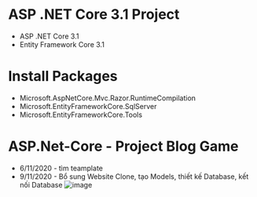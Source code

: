# ASP .NET Core 3.1 Project
 - ASP .NET Core 3.1
 - Entity Framework Core 3.1
# Install Packages
 - Microsoft.AspNetCore.Mvc.Razor.RuntimeCompilation
 - Microsoft.EntityFrameworkCore.SqlServer
 - Microsoft.EntityFrameworkCore.Tools
# ASP.Net-Core - Project Blog Game
- 6/11/2020 - tìm teamplate
- 9/11/2020 - Bổ sung Website Clone, tạo Models, thiết kế Database, kết nối Database
![image](https://user-images.githubusercontent.com/69231857/98501803-d5068800-2282-11eb-81cc-0fec81cb58ab.png)
